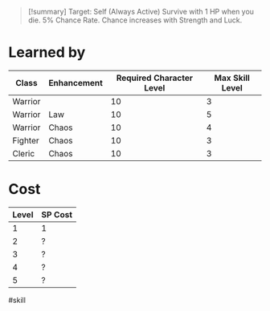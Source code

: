 > [!summary]
> Target: Self (Always Active)
> Survive with  1 HP when you die.
> 5% Chance Rate.
> Chance increases with Strength and Luck.
# Learned by
| Class   | Enhancement | Required Character Level | Max Skill Level |
| ------- | ----------- | ------------------------ | --------------- |
| Warrior |             | 10                       | 3               |
| Warrior | Law         | 10                       | 5               |
| Warrior | Chaos       | 10                       | 4               |
| Fighter | Chaos       | 10                       | 3               |
| Cleric  | Chaos       | 10                       | 3               | 
# Cost
| Level | SP Cost |
| ----- | ------- |
| 1     | 1       |
| 2     | ?       |
| 3     | ?       |
| 4     | ?       |
| 5     | ?       | 

#skill 